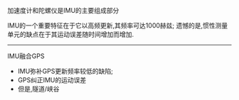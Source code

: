 

加速度计和陀螺仪是IMU的主要组成部分

IMU的一个重要特征在于它以高频更新,其频率可达1000赫兹;
遗憾的是,惯性测量单元的缺点在于其运动误差随时间增加而增加.

---
IMU融合GPS

- IMU弥补GPS更新频率较低的缺陷;
- GPS纠正IMU的运动误差
- 但是,隧道/峡谷